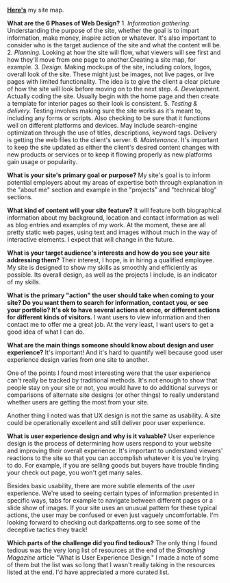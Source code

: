 [**Here's**](imgs/site-map-0.pdf) my site map.

**What are the 6 Phases of Web Design?**
	1. *Information gathering.* Understanding the purpose of the site, whether the goal is to impart information, make money, inspire action or whatever. It's also important to consider who is the target audience of the site and what the content will be.
	2. *Planning.* Looking at how the site will flow, what viewers will see first and how they'll move from one page to another.Creating a site map, for example. 
	3. *Design.* Making mockups of the site, including colors, logos, overall look of the site. These might just be images, not live pages, or live pages with limited functionality. The idea is to give the client a clear picture of how the site will look before moving on to the next step.
	4. *Development.* Actually coding the site. Usually begin with the home page and then create a template for interior pages so their look is consistent.
	5. *Testing & delivery.* Testing involves making sure the site works as it's meant to, including any forms or scripts. Also checking to be sure that it functions well on different platforms and devices. May include search-engine optimization through the use of titles, descriptions, keyword tags. Delivery is getting the web files to the client's server.
	6. *Maintenance.* It's important to keep the site updated as either the client's desired content changes with new products or services or to keep it flowing properly as new platforms gain usage or popularity.

**What is your site's primary goal or purpose?**
My site's goal is to inform potential employers about my areas of expertise both through explanation in the "about me" section and example in the "projects" and "technical blog" sections. 

**What kind of content will your site feature?**
It will feature both biographical information about my background, location and contact information as well as blog entries and examples of my work. At the moment, these are all pretty static web pages, using text and images without much in the way of interactive elements. I expect that will change in the future.

**What is your target audience's interests and how do you see your site addressing them?**
Their interest, I hope, is in hiring a qualified employee. My site is designed to show my skills as smoothly and efficiently as possible. Its overall design, as well as the projects I include, is an indicator of my skills.

**What is the primary "action" the user should take when coming to your site? Do you want them to search for information, contact you, or see your portfolio? It's ok to have several actions at once, or different actions for different kinds of visitors.**
I want users to view information and then contact me to offer me a great job. At the very least, I want users to get a good idea of what I can do.

**What are the main things someone should know about design and user experience?**
It's important! And it's hard to quantify well because good user experience design varies from one site to another. 

One of the points I found most interesting were that the user experience can't really be tracked by traditional methods. It's not enough to show that people stay on your site or not, you would have to do additional surveys or comparisons of alternate site designs (or other things) to really understand whether users are getting the most from your site. 

Another thing I noted was that UX design is not the same as usability. A site could be operationally excellent and still deliver poor user experience.

**What is user experience design and why is it valuable?**
User experience design is the process of determining how users respond to your website and improving their overall experience. It's important to understand viewers' reactions to the site so that you can accomplish whatever it is you're trying to do. For example, if you are selling goods but buyers have trouble finding your check out page, you won't get many sales.

Besides basic usability, there are more subtle elements of the user experience. We're used to seeing certain types of information presented in specific ways, tabs for example to navigate between different pages or a slide show of images. If your site uses an unusual pattern for these typical actions, the user may be confused or even just vaguely uncomfortable. I'm looking forward to checking out darkpatterns.org to see some of the deceptive tactics they track!

**Which parts of the challenge did you find tedious?**
The only thing I found tedious was the very long list of resources at the end of the *Smashing Magazine* article "What is User Experience Design." I made a note of some of them but the list was so long that I wasn't really taking in the resources listed at the end. I'd have appreciated a more curated list.